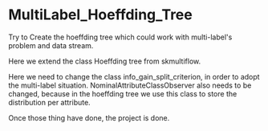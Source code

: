 # MultiLabel_Hoeffding_Tree

Try to Create the hoeffding tree which could work with multi-label's problem and data stream.  

Here we extend the class Hoeffding tree from skmultiflow. 

Here we need to change the class info_gain_split_criterion, in order to adopt the multi-label situation. NominalAttributeClassObserver also needs to be changed, because in the hoeffding tree we use this class to store the distribution per attribute.  

Once those thing have done, the project is done.

